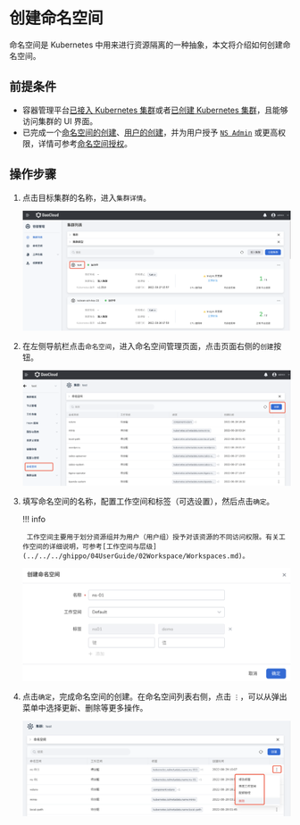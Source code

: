 # 创建命名空间

命名空间是 Kubernetes 中用来进行资源隔离的一种抽象，本文将介绍如何创建命名空间。

## 前提条件

- 容器管理平台[已接入 Kubernetes 集群](../Clusters/JoinACluster.md)或者[已创建 Kubernetes 集群](../Clusters/CreateCluster.md)，且能够访问集群的 UI 界面。
- 已完成一个[命名空间的创建](../Namespaces/createns.md)、[用户的创建](../../../ghippo/04UserGuide/01UserandAccess/User.md)，并为用户授予 [`NS Admin`](../Permissions/PermissionBrief.md#ns-admin) 或更高权限，详情可参考[命名空间授权](../Permissions/Cluster-NSAuth.md)。

## 操作步骤

1. 点击目标集群的名称，进入`集群详情`。

    ![集群详情](../../images/crd01.png)

2. 在左侧导航栏点击`命名空间`，进入命名空间管理页面，点击页面右侧的`创建`按钮。

    ![点击创建](../../images/ns01.png)

3. 填写命名空间的名称，配置工作空间和标签（可选设置），然后点击`确定`。

    !!! info

        工作空间主要用于划分资源组并为用户（用户组）授予对该资源的不同访问权限。有关工作空间的详细说明，可参考[工作空间与层级](../../../ghippo/04UserGuide/02Workspace/Workspaces.md)。

    ![填写表单](../../images/ns02.png)

4. 点击`确定`，完成命名空间的创建。在命名空间列表右侧，点击 `⋮`，可以从弹出菜单中选择更新、删除等更多操作。

    ![更多操作](../../images/ns03.png)

